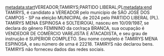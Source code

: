 <metadata:start>VEREADOR;TAMIRYS;PARTIDO LIBERAL;PL<metadata:end>
TAMIRYS, é candidato a VEREADOR pelo município de SÃO JOSÉ DOS CAMPOS - SP na eleição MUNICIPAL de 2024 pelo PARTIDO LIBERAL (PL). TAMIRYS MENA ESPINOSA é SOLTEIRO(A), nasceu em 10/09/1987, se declara do gênero FEMININO da cor/raça BRANCA, sua ocupação é VENDEDOR DE COMÉRCIO VAREJISTA E ATACADISTA, e seu grau de instrução é SUPERIOR COMPLETO. Seu nome completo é TAMIRYS MENA ESPINOSA, e seu número de urna é 22218.
TAMIRYS não declarou bens.
TAMIRYS não forneceu dados das redes sociais.